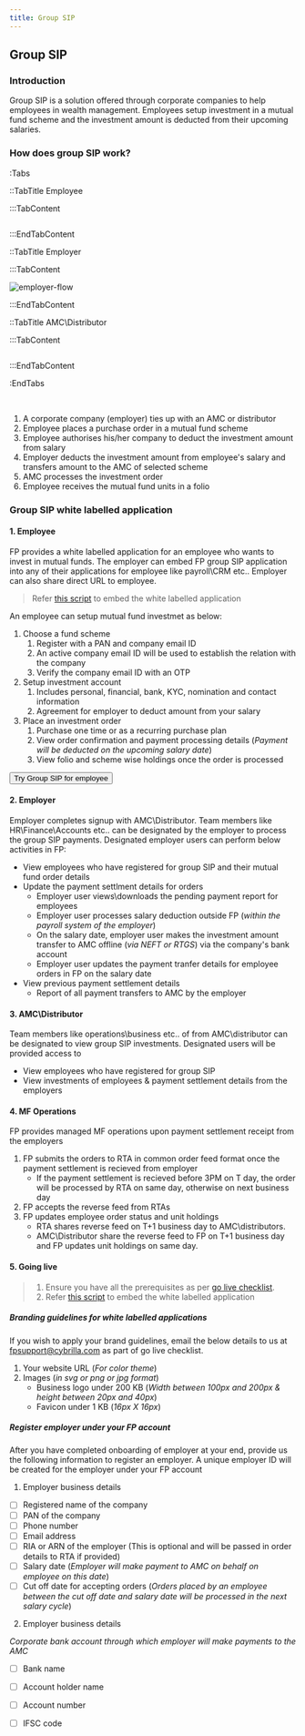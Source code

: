 ```yaml
---
title: Group SIP
---
```

## Group SIP

### Introduction
Group SIP is a solution offered through corporate companies to help employees in wealth management. Employees setup investment in a mutual fund scheme and the investment amount is deducted from their upcoming salaries.

### How does group SIP work?

:Tabs

::TabTitle Employee

:::TabContent

<div>
  <img src="/apps/images/gsip-employee-flow.png" alt="" class="max-w-md">
</div>

:::EndTabContent 

::TabTitle Employer

:::TabContent 

<div>
  <img src="/apps/images/gsip-employer-flow.png" alt="employer-flow" class="max-w-md">
</div>

:::EndTabContent

::TabTitle AMC\Distributor

:::TabContent 

<div>
  <img src="/apps/images/gsip-tenant-flow.png" class="max-w-md" alt="">
</div>

:::EndTabContent

:EndTabs 


<br>

1. A corporate company (employer) ties up with an AMC or distributor
2. Employee places a purchase order in a mutual fund scheme
3. Employee authorises his/her company to deduct the investment amount from salary 
4. Employer deducts the investment amount from employee's salary and transfers amount to the AMC of selected scheme
5. AMC processes the investment order
6. Employee receives the mutual fund units in a folio

### Group SIP white labelled application

#### 1. Employee


FP provides a white labelled application for an employee who wants to invest in mutual funds. The employer can embed FP group SIP application into any of their applications for employee like payroll\CRM etc.. Employer can also share direct URL to employee. 

> Refer [this script](/upcoming/beta/embed-pre-built-ui) to embed the white labelled application

An employee can setup mutual fund investmet as below:

1. Choose a fund scheme
   1. Register with a PAN and company email ID
   2. An active company email ID will be used to establish the relation with the company 
   3. Verify the company email ID with an OTP
2. Setup investment account
   1. Includes personal, financial, bank, KYC, nomination and contact information
   2. Agreement for employer to deduct amount from your salary
3. Place an investment order
   1. Purchase one time or as a recurring purchase plan
   2. View  order confirmation and payment processing details (*Payment will be deducted on the upcoming salary date*)
   3. View folio and scheme wise holdings once the order is processed 

<button class="btn btn-primary inline-block w-auto px-4" onclick="handleOpen('https://prueba.sandbox.fpapps.io/group-checkout?employer=invp_5f4e7473b3514affa88ce765878dc9dd&mtm_campaign=beta_live')">
	Try Group SIP for employee
</button>


#### 2. Employer

Employer completes signup with AMC\Distributor. Team members like HR\Finance\Accounts etc.. can be designated by the employer to process the group SIP payments. Designated employer users can perform below activities in FP:

- View employees who have registered for group SIP and their mutual fund order details
- Update the payment settlment details for orders
     - Employer user views\downloads the pending payment report for employees
     - Employer user processes salary deduction outside FP (_within the payroll system of the employer_)
     - On the salary date, employer user makes the investment amount transfer to AMC offline (_via NEFT or RTGS_) via the company's bank account
     - Employer user updates the payment tranfer details for employee orders in FP on the salary date
- View previous payment settlement details
     - Report of all payment transfers to AMC by the employer


#### 3. AMC\Distributor


Team members like operations\business etc.. of from AMC\distributor can be designated to view group SIP investments. Designated users will be provided access to

- View employees who have registered for group SIP
- View investments of employees & payment settlement details from the employers

#### 4. MF Operations

FP provides managed MF operations upon payment settlement receipt from the employers

1. FP submits the orders to RTA in common order feed format once the payment settlement is recieved from employer
   - If the payment settlement is recieved before 3PM on T day, the order will be processed by RTA on same day, otherwise on next business day
2. FP accepts the reverse feed from RTAs
3. FP updates employee order status and unit holdings
   - RTA shares reverse feed on T+1 business day to AMC\distributors.
   - AMC\Distributor share the reverse feed to FP on T+1 business day and FP updates unit holdings on same day.


#### 5. Going live


> 1. Ensure you have all the prerequisites as per [go live checklist](/going-live/checklist/). 
> 2. Refer [this script](/upcoming/beta/embed-pre-built-ui) to embed the white labelled application

##### Branding guidelines for white labelled applications

If you wish to apply your brand guidelines, email the below details to us at [fpsupport@cybrilla.com](mailto:fpsupport@cybrilla.com) as part of go live checklist.

1. Your website URL (*For color theme*)
2. Images (*in svg or png or jpg format*)
   - Business logo under 200 KB (*Width between 100px and 200px & height between 20px and 40px*)
   - Favicon under 1 KB (*16px X 16px*)

#####  Register employer under your FP account

After you have completed onboarding of employer at your end, provide us the following information to register an employer. A unique employer ID will be created for the employer under your FP account

1. Employer business details
- [ ] Registered name of the company
- [ ] PAN of the company
- [ ] Phone number
- [ ] Email address
- [ ] RIA or ARN of the employer (This is optional and will be passed in order details to RTA if provided)
- [ ] Salary date (*Employer will make payment to AMC on behalf on employee on this date*)
- [ ] Cut off date for accepting orders (*Orders placed by an employee between the cut off date and salary date will be processed in the next salary cycle*)

2. Employer business details

*Corporate bank account through which employer will make payments to the AMC*
- [ ] Bank name
- [ ] Account holder name
- [ ] Account number
- [ ] IFSC code




